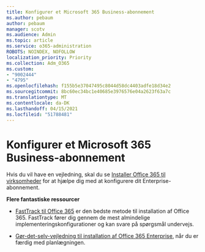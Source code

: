 ```yaml
---
title: Konfigurer et Microsoft 365 Business-abonnement
ms.author: pebaum
author: pebaum
manager: scotv
ms.audience: Admin
ms.topic: article
ms.service: o365-administration
ROBOTS: NOINDEX, NOFOLLOW
localization_priority: Priority
ms.collection: Adm_O365
ms.custom:
- "9002444"
- "4795"
ms.openlocfilehash: f155b5e37047495c8044d58dc4403adfe18d34e2
ms.sourcegitcommit: 8bc60ec34bc1e40685e3976576e04a2623f63a7c
ms.translationtype: MT
ms.contentlocale: da-DK
ms.lasthandoff: 04/15/2021
ms.locfileid: "51788481"
---
```

# <a name="set-up-a-microsoft-365-business-subscription"></a>Konfigurer et Microsoft 365 Business-abonnement

Hvis du vil have en vejledning, skal du se [Installer Office 365 til virksomheder](https://docs.microsoft.com/office365/enterprise/setup-overview-for-enterprises) for at hjælpe dig med at konfigurere dit Enterprise-abonnement.

**Flere fantastiske ressourcer**

- [FastTrack til Office 365](https://docs.microsoft.com/fasttrack/O365-fasttrack-benefit-for-office-365) er den bedste metode til installation af Office 365. FastTrack fører dig gennem de mest almindelige implementeringskonfigurationer og kan svare på spørgsmål undervejs. 

- [Gør-det-selv-vejledning til installation af Office 365 Enterprise](https://docs.microsoft.com/office365/enterprise/setup-overview-for-enterprises#do-it-yourself-guided-deployment-of-office-365-enterprise), når du er færdig med planlægningen. 
